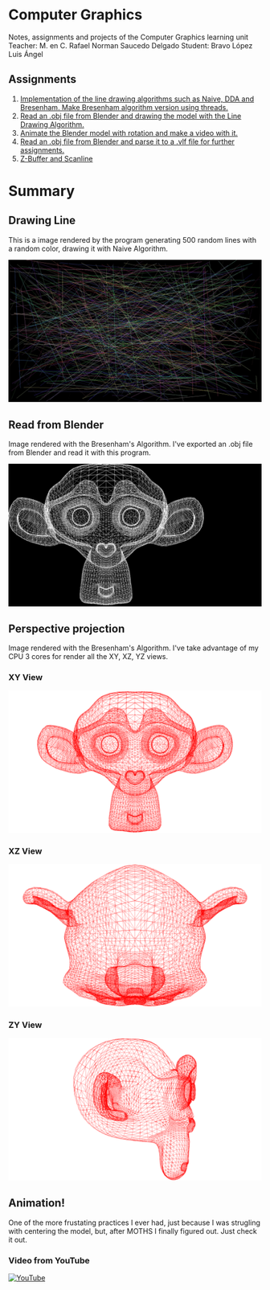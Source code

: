 # Computer Graphics
Notes, assignments and projects of the Computer Graphics learning unit
Teacher: M. en C. Rafael Norman Saucedo Delgado
Student: Bravo López Luis Ángel

## Assignments
1. [Implementation of the line drawing algorithms such as Naive, DDA and Bresenham. Make Bresenham algorithm version using threads.](/tree/main/practices/Drawing+Line/)
2. [Read an .obj file from Blender and drawing the model with the Line Drawing Algorithm.](/tree/main/practices/Orthogonal+Projection/)
3. [Animate the Blender model with rotation and make a video with it.](/tree/main/practices/Orthogonal+Animation/)
4. [Read an .obj file from Blender and parse it to a .vlf file for further assignments.](/tree/main/practices/VLF+Parser/)
5. [Z-Buffer and Scanline](/tree/main/practices/ZBuffer/)

# Summary

## Drawing Line
This is a image rendered by the program generating 500 random lines with a random color, drawing it with Naive Algorithm.

![Sample image](./practices/Drawing%20Line/sample.jpg)

## Read from Blender
Image rendered with the Bresenham's Algorithm. I've exported an .obj file from Blender and read it with this program.

![Suzanne Model](./practices/Reading%20Blender%20Objects/Monkey.png)

## Perspective projection
Image rendered with the Bresenham's Algorithm. I've take advantage of my CPU 3 cores for render all the XY, XZ, YZ views.

### XY View
![XY View](./practices/Orthogonal%20Projection/XYView.ppm.png)

### XZ View
![XY View](./practices/Orthogonal%20Projection/XZView.ppm.png)

### ZY View
![XY View](./practices/Orthogonal%20Projection/ZYView.ppm.png)

## Animation!
One of the more frustating practices I ever had, just because I was strugling with centering the model, but, after MOTHS I finally figured out. Just check it out.

### Video from YouTube
[![YouTube](https://img.youtube.com/vi/c3h0p4jMf9U/0.jpg)](https://www.youtube.com/watch?v=c3h0p4jMf9U)


